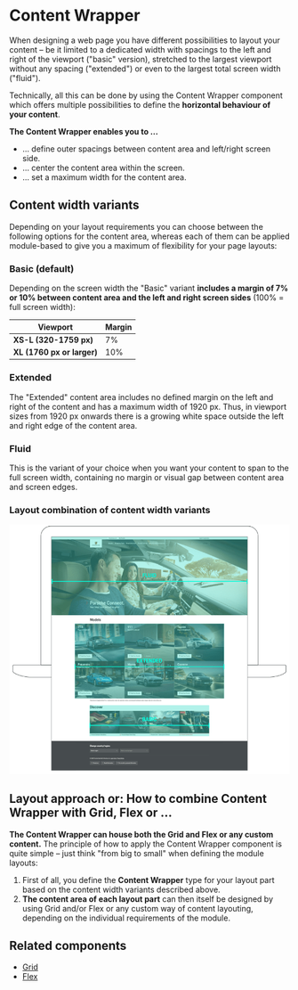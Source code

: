 # Content Wrapper
When designing a web page you have different possibilities to layout your content – be it limited to a dedicated width with spacings to the left and right of the viewport ("basic" version), stretched to the largest viewport without any spacing ("extended") or even to the largest total screen width ("fluid").

Technically, all this can be done by using the Content Wrapper component which offers multiple possibilities to define the **horizontal behaviour of your content**. 

**The Content Wrapper enables you to …**
- … define outer spacings between content area and left/right screen side.
- … center the content area within the screen.
- … set a maximum width for the content area.

## Content width variants

Depending on your layout requirements you can choose between the following options for the content area, whereas each of them can be applied module-based to give you a maximum of flexibility for your page layouts:

### Basic (default)

Depending on the screen width the "Basic" variant **includes a margin of 7% or 10% between content area and the left and right screen sides** (100% = full screen width):

| **Viewport** | **Margin** |
|--------------|------------|
| **XS-L (320-1759 px)** | 7% |
| **XL (1760 px or larger)** | 10% |

### Extended

The "Extended" content area includes no defined margin on the left and right of the content and has a maximum width of 1920 px. Thus, in viewport sizes from 1920 px onwards there is a growing white space outside the left and right edge of the content area.

### Fluid

This is the variant of your choice when you want your content to span to the full screen width, containing no margin or visual gap between content area and screen edges.

### Layout combination of content width variants

![Content Wrapper with Fluid safe zone](./assets/content-wrapper-width-variants.png)

## Layout approach or: How to combine Content Wrapper with Grid, Flex or …

**The Content Wrapper can house both the Grid and Flex or any custom content.** The principle of how to apply the Content Wrapper component is quite simple – just think "from big to small" when defining the module layouts:
  
1. First of all, you define the **Content Wrapper** type for your layout part based on the content width variants described above.
2. **The content area of each layout part** can then itself be designed by using Grid and/or Flex or any custom way of content layouting, depending on the individual requirements of the module.

## Related components

- [Grid](#/components/layout/grid)
- [Flex](#/components/layout/flex)